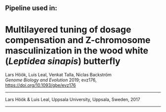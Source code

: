 ## Pipeline used in:

# Multilayered tuning of dosage compensation and Z-chromosome masculinization in the wood white (*Leptidea sinapis*) butterfly
Lars Höök, Luis Leal, Venkat Talla, Niclas Backström  
*Genome Biology and Evolution* 2019; evz176, https://doi.org/10.1093/gbe/evz176
 
____

Lars Höök & Luis Leal, Uppsala University, Uppsala, Sweden, 2017

_____
